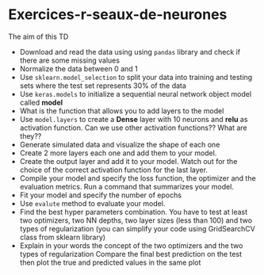 # Exercices-r-seaux-de-neurones

The aim of this TD 



- Download and read the data using using `pandas` library and check if there are some missing values
- Normalize the data between 0 and 1
- Use `sklearn.model_selection` to split your data into training and testing sets where the test set represents 30% of the data
- Use `keras.models` to initialize a sequential neural network object model called **model**
- What is the function that allows you to add layers to the model
- Use `model.layers` to create a **Dense** layer with 10 neurons and **relu** as activation function. Can we use other activation functions?? What are they??
- Generate simulated data and visualize the shape of each one
- Create 2 more layers each one and add them to your model. 
- Create the output layer and add it to your model. Watch out for the choice of the correct activation function for the last layer.
- Compile your model and specify the loss function, the optimizer and the evaluation metrics. Run a command that summarizes your model.
- Fit your model and specify the number of epochs
- Use `evalute` method to evaluate your model. 
- Find the best hyper parameters combination. You have to test at least two optimizers, two NN depths, two layer sizes (less than 100) and two types of regularization (you can simplify your code using GridSearchCV class from sklearn library)
- Explain in your words the concept of the two optimizers and the two types of regularization
Compare the final best prediction on the test then plot the true and predicted values in the same plot
